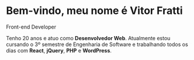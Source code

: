 # Bem-vindo, meu nome é Vitor Fratti

Front-end Developer

Tenho 20 anos e atuo como <strong>Desenvolvedor Web</strong>. Atualmente estou cursando o 3º semestre de Engenharia de Software e trabalhando todos os dias com <strong>React</strong>, <strong>jQuery</strong>, <strong>PHP</strong> e <strong>WordPress</strong>.
